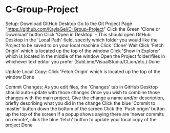 # C-Group-Project
Setup:
Download GitHub Desktop
Go to the Git Project Page "https://github.com/KaylaGel/C-Group-Project"
Click the Green 'Clone or Download' button
Click 'Open in Desktop' - This should open GitHub Desktop
In the 'Local Path' field, specify which folder you would like the Project to be saved to on your local machine
Click 'Clone'
Wait
Click 'Fetch Origin' which is located up the top of the window
Click 'Show in Explorer' which is located in the middle of the window
Open the Project folder/files in whichever text editor you prefer (SubLime/VisualStudio/CLion/etc.)
Done


Update Local Copy:
Click 'Fetch Origin' which is located up the top of the window
Done


Commit Changes:
As you edit files, the 'Changes' tab in GitHub Desktop should auto-update with those changes
Once you wish to combine those changes with the main project,
Give the change a name and/or description, briefly describing what you did in the change
Click the blue 'Commit to master' button down the bottom of the screen
Click the 'Push origin' button up the top of the screen
If a popup shows saying there are 'newer commits on remote', click the blue 'fetch' button to update your local copy of the project
Done
